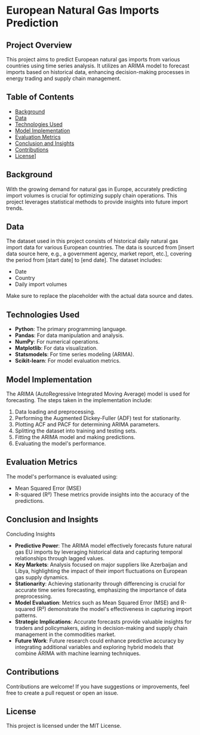  # European Natural Gas Imports Prediction

## Project Overview
This project aims to predict European natural gas imports from various countries using time series analysis. It utilizes an ARIMA model to forecast imports based on historical data, enhancing decision-making processes in energy trading and supply chain management.

## Table of Contents
- [Background](#background)
- [Data](#data)
- [Technologies Used](#technologies-used)
- [Model Implementation](#model-implementation)
- [Evaluation Metrics](#evaluation-metrics)
- [Conclusion and Insights](#conclusion-and-insights)
- [Contributions](#contributions)
- [License](#license)]

## Background
With the growing demand for natural gas in Europe, accurately predicting import volumes is crucial for optimizing supply chain operations. This project leverages statistical methods to provide insights into future import trends.

## Data
The dataset used in this project consists of historical daily natural gas import data for various European countries. The data is sourced from [insert data source here, e.g., a government agency, market report, etc.], covering the period from [start date] to [end date]. The dataset includes:
- Date
- Country
- Daily import volumes

Make sure to replace the placeholder with the actual data source and dates.

## Technologies Used
- **Python**: The primary programming language.
- **Pandas**: For data manipulation and analysis.
- **NumPy**: For numerical operations.
- **Matplotlib**: For data visualization.
- **Statsmodels**: For time series modeling (ARIMA).
- **Scikit-learn**: For model evaluation metrics.

## Model Implementation
The ARIMA (AutoRegressive Integrated Moving Average) model is used for forecasting. The steps taken in the implementation include:
1. Data loading and preprocessing.
2. Performing the Augmented Dickey-Fuller (ADF) test for stationarity.
3. Plotting ACF and PACF for determining ARIMA parameters.
4. Splitting the dataset into training and testing sets.
5. Fitting the ARIMA model and making predictions.
6. Evaluating the model's performance.

## Evaluation Metrics
The model's performance is evaluated using:
- Mean Squared Error (MSE)
- R-squared (R²)
These metrics provide insights into the accuracy of the predictions.

## Conclusion and Insights
Concluding Insights
- **Predictive Power**: The ARIMA model effectively forecasts future natural gas EU imports by leveraging historical data and capturing temporal relationships through lagged values.
- **Key Markets**: Analysis focused on major suppliers like Azerbaijan and Libya, highlighting the impact of their import fluctuations on European gas supply dynamics.
- **Stationarity**: Achieving stationarity through differencing is crucial for accurate time series forecasting, emphasizing the importance of data preprocessing.
- **Model Evaluation**: Metrics such as Mean Squared Error (MSE) and R-squared (R²) demonstrate the model's effectiveness in capturing import patterns.
- **Strategic Implications**: Accurate forecasts provide valuable insights for traders and policymakers, aiding in decision-making and supply chain management in the commodities market.
- **Future Work**: Future research could enhance predictive accuracy by integrating additional variables and exploring hybrid models that combine ARIMA with machine learning techniques.


## Contributions
Contributions are welcome! If you have suggestions or improvements, feel free to create a pull request or open an issue.

## License
This project is licensed under the MIT License.
